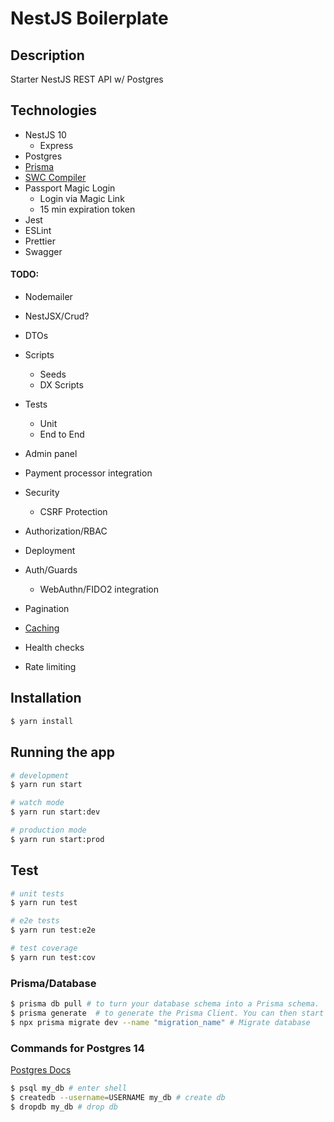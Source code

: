 # NestJS Boilerplate

## Description

Starter NestJS REST API w/ Postgres

## Technologies

- NestJS 10
  - Express
- Postgres
- [Prisma](https://www.prisma.io/docs/getting-started)
- [SWC Compiler](https://github.com/swc-project/swc)
- Passport Magic Login
  - Login via Magic Link
  - 15 min expiration token
- Jest
- ESLint
- Prettier
- Swagger

#### TODO:

- Nodemailer
- NestJSX/Crud?
- DTOs
- Scripts
  - Seeds
  - DX Scripts
- Tests
  - Unit
  - End to End
- Admin panel
- Payment processor integration
- Security
  - CSRF Protection
- Authorization/RBAC
- Deployment

- Auth/Guards
  - WebAuthn/FIDO2 integration
- Pagination
- [Caching](https://docs.nestjs.com/techniques/caching)
- Health checks
- Rate limiting

## Installation

```bash
$ yarn install
```

## Running the app

```bash
# development
$ yarn run start

# watch mode
$ yarn run start:dev

# production mode
$ yarn run start:prod
```

## Test

```bash
# unit tests
$ yarn run test

# e2e tests
$ yarn run test:e2e

# test coverage
$ yarn run test:cov
```

### Prisma/Database

```bash
$ prisma db pull # to turn your database schema into a Prisma schema.
$ prisma generate  # to generate the Prisma Client. You can then start querying your database.
$ npx prisma migrate dev --name "migration_name" # Migrate database
```

### Commands for Postgres 14

[Postgres Docs](https://www.postgresql.org/docs/14/)

```bash
$ psql my_db # enter shell
$ createdb --username=USERNAME my_db # create db
$ dropdb my_db # drop db
```
